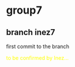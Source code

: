 # group7
## branch inez7  
first commit to the branch  

<span style="color:yellow">to be confirmed by Inez...</span>
